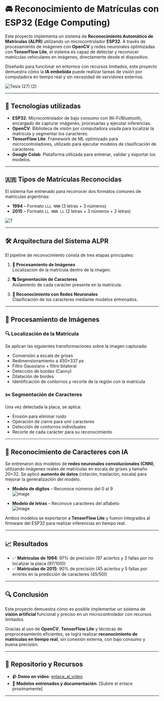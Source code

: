 # 🚘 Reconocimiento de Matrículas con ESP32 (Edge Computing)

Este proyecto implementa un sistema de **Reconocimiento Automático de Matrículas (ALPR)** utilizando un microcontrolador **ESP32**. A través de procesamiento de imágenes con **OpenCV** y redes neuronales optimizadas con **TensorFlow Lite**, el sistema es capaz de detectar y reconocer matrículas vehiculares en imágenes, directamente desde el dispositivo.

Diseñado para funcionar en entornos con recursos limitados, este proyecto demuestra cómo la **IA embebida** puede realizar tareas de visión por computadora en tiempo real y sin necesidad de servidores externos.

![Tesis (27) (2)](https://github.com/user-attachments/assets/e1a8793d-c9f1-4353-98e1-bd8317dfbc99)

---

## 🔧 Tecnologías utilizadas

- **ESP32**: Microcontrolador de bajo consumo con Wi-Fi/Bluetooth, encargado de capturar imágenes, procesarlas y ejecutar inferencias.
- **OpenCV**: Biblioteca de visión por computadora usada para localizar la matrícula y segmentar los caracteres.
- **TensorFlow Lite**: Framework de ML optimizado para microcontroladores, utilizado para ejecutar modelos de clasificación de caracteres.
- **Google Colab**: Plataforma utilizada para entrenar, validar y exportar los modelos.

---

## 🇦🇷 Tipos de Matrículas Reconocidas

El sistema fue entrenado para reconocer dos formatos comunes de matrículas argentinas:

- **1994** – Formato `LLL NNN` (3 letras + 3 números)  
- **2015** – Formato `LL NNN LL` (2 letras + 3 números + 2 letras)

![T](https://github.com/user-attachments/assets/af1c0f6c-9258-4482-a1c6-219ba7ed712e)

---

## 🛠️ Arquitectura del Sistema ALPR

El pipeline de reconocimiento consta de tres etapas principales:

1. **📸 Procesamiento de Imágenes**  
   Localización de la matrícula dentro de la imagen.

2. **🔠 Segmentación de Caracteres**  
   Aislamiento de cada carácter presente en la matrícula.

3. **🤖 Reconocimiento con Redes Neuronales**  
   Clasificación de los caracteres mediante modelos entrenados.

---

## 📸 Procesamiento de Imágenes

### 🔍 Localización de la Matrícula

Se aplican las siguientes transformaciones sobre la imagen capturada:

- Conversión a escala de grises  
- Redimensionamiento a 450×337 px  
- Filtro Gaussiano + filtro bilateral  
- Detección de bordes (Canny)  
- Dilatación de bordes  
- Identificación de contornos y recorte de la región con la matrícula

### ✂️ Segmentación de Caracteres

Una vez detectada la placa, se aplica:

- Erosión para eliminar ruido  
- Operación de cierre para unir caracteres  
- Detección de contornos individuales  
- Recorte de cada carácter para su reconocimiento

---

## 🧠 Reconocimiento de Caracteres con IA

Se entrenaron dos modelos de **redes neuronales convolucionales (CNN)**, utilizando imágenes reales de matrículas en escala de grises y tamaño 20×32. Se aplicó **aumento de datos** (rotación, traslación, escala) para mejorar la generalización del modelo.

- **Modelo de dígitos** – Reconoce números del 0 al 9  
  ![image](https://github.com/user-attachments/assets/3c5a4da9-0990-4b2b-b79a-52d174e24649)

- **Modelo de letras** – Reconoce caracteres del alfabeto  
  ![image](https://github.com/user-attachments/assets/815903af-44c1-43e5-b881-076637f20b80)

Ambos modelos se exportaron a **TensorFlow Lite** y fueron integrados al firmware del ESP32 para realizar inferencias en tiempo real.

---

## 📈 Resultados

- ✅ **Matrículas de 1994**: 97% de precisión (97 aciertos y 3 fallas por no localizar la placa (97/100))
- ✅ **Matrículas de 2015**: 90% de precisión (45 aciertos y 5 fallas por errores en la predicción de caracteres (45/50))

---

## 🔍 Conclusión

Este proyecto demuestra cómo es posible implementar un sistema de **visión artificial** funcional y preciso en un microcontrolador con recursos limitados.

Gracias al uso de **OpenCV**, **TensorFlow Lite** y técnicas de preprocesamiento eficientes, se logra realizar **reconocimiento de matrículas en tiempo real**, sin conexión externa, con bajo consumo y buena precisión.

---

## 📁 Repositorio y Recursos

- 📹 **Demo en video**: [enlace_al_video](https://youtu.be/-7m6hsqOaNE)
- 🧠 **Modelos entrenados y documentación**: [Subire el enlace proximamente]

---

